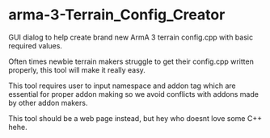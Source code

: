 # arma-3-Terrain_Config_Creator

GUI dialog to help create brand new ArmA 3 terrain config.cpp with basic required values.

Often times newbie terrain makers struggle to get their config.cpp written properly, this tool will make it really easy.

This tool requires user to input namespace and addon tag which are essential for proper addon making so we avoid conflicts with addons made by other addon makers.

This tool should be a web page instead, but hey who doesnt love some C++ hehe.

